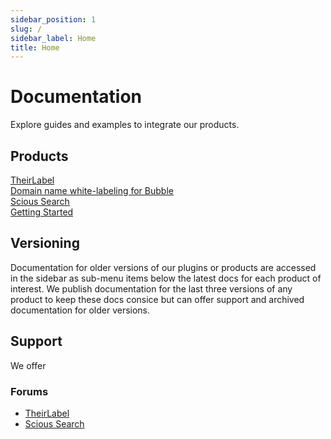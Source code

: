```yaml
---
sidebar_position: 1
slug: /
sidebar_label: Home
title: Home
---
```


# Documentation

Explore guides and examples to integrate our products.

## Products

<nav class="pagination-nav">
  <div class="pagination-nav__item">
    <a class="pagination-nav__link" href="#url">
      <div class="pagination-nav__sublabel">TheirLabel</div>
      <div class="pagination-nav__label">Domain name white-labeling for Bubble</div>
    </a>
  </div>

  <div class="pagination-nav__item pagination-nav__item--next">
    <a class="pagination-nav__link" href="#url">
      <div class="pagination-nav__sublabel">Scious Search</div>
      <div class="pagination-nav__label">Getting Started</div>
    </a>
  </div>
</nav>

## Versioning

Documentation for older versions of our plugins or products are accessed in the sidebar as sub-menu items below the latest docs for each product of interest. We publish documentation for the last three versions of any product to keep these docs consice but can offer support and archived documentation for older versions.

## Support

We offer

### Forums

- [TheirLabel](https://forum.bubble.io/t/introducing-theirlabel-domain-name-white-labeling-for-bubble/104972/last)
- [Scious Search](https://forum.bubble.io/t/introducing-scious-search-instant-search-for-bubble)
